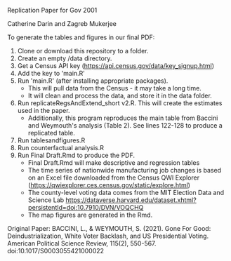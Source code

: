 Replication Paper for Gov 2001

Catherine Darin and Zagreb Mukerjee

To generate the tables and figures in our final PDF:
1) Clone or download this repository to a folder. 
2) Create an empty /data directory. 
3) Get a Census API key (https://api.census.gov/data/key_signup.html) 
4) Add the key to 'main.R'
5) Run 'main.R' (after installing appropriate packages). 
    - This will pull data from the Census - it may take a long time. 
    - It will clean and process the data, and store it in the data folder. 
6) Run replicateRegsAndExtend_short v2.R. This will create the estimates used in the paper. 
    - Additionally, this program reproduces the main table from Baccini and Weymouth's analysis (Table 2). See lines 122-128 to produce a replicated table.
7) Run tablesandfigures.R
8) Run counterfactual analysis.R
9) Run Final Draft.Rmd to produce the PDF. 
    - Final Draft.Rmd will make descriptive and regression tables
    - The time series of nationwide manufacturing job changes is based on an Excel file downloaded from the Census QWI Explorer (https://qwiexplorer.ces.census.gov/static/explore.html)
    - The county-level voting data comes from the MIT Election Data and Science Lab https://dataverse.harvard.edu/dataset.xhtml?persistentId=doi:10.7910/DVN/VOQCHQ
    - The map figures are generated in the Rmd.

Original Paper: 
BACCINI, L., & WEYMOUTH, S. (2021). Gone For Good: Deindustrialization, White Voter Backlash, and US Presidential Voting. American Political Science Review, 115(2), 550-567. doi:10.1017/S0003055421000022
